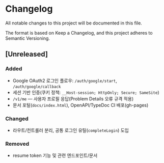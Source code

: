 # Changelog

All notable changes to this project will be documented in this file.

The format is based on Keep a Changelog, and this project adheres to Semantic Versioning.

## [Unreleased]

### Added
- Google OAuth2 로그인 플로우: `/auth/google/start`, `/auth/google/callback`
- 세션 기반 인증(쿠키 정책: `__Host-session; HttpOnly; Secure; SameSite`)
- `/v1/me` — 사용자 프로필 응답(Problem Details 오류 규격 적용)
- 문서 포털(`docs/index.html`), OpenAPI/TypeDoc CI 배포(gh-pages)

### Changed
- 라우트/컨트롤러 분리, 공통 로그인 유틸(`completeLogin`) 도입

### Removed
- resume token 기능 및 관련 엔드포인트/문서
